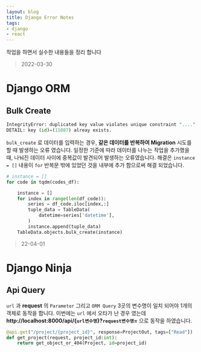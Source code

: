 ```yaml
---
layout: blog
title: Django Error Notes
tags:
- django
- react
---
```


작업을 하면서 실수한 내용들을 정리 합니다

> 2022-03-30

# Django ORM
## Bulk Create

```python
IntegrityError: duplicated key value violates unique constraint "...."
DETAIL: key (id)=(11087) alreay exists.
```

`bulk_create` 로 데이터를 입력하는 경우, **같은 데이터를 반복하여 Migration** 시도를 할 때 발생하는 오류 였습니다. 일정한 기준에 따라 데이터를 나누는 작업을 추가했을 때, 나눠진 데이터 사이에 중복값이 발견되어 발생하는 오류였습니다. 해결은 `instance = []` 내용이 `for` 반복문 밖에 있었던 것을 내부에 추가 함으로써 해결 되었습니다. 

```python
# instance = []
for code in tqdm(codes_df):

    instance = []
    for index in range(len(df_code)):
        series = df_code.iloc[index,:]
        tuple_data = TableData(
            datetime=series['datetime'],
        )
        instance.append(tuple_data)
    TableData.objects.bulk_create(instance)
```

> 22-04-01

# Django Ninja
## Api Query

`url` 과 **request** 의 `Parametor` 그리고 `ORM Query` 3곳의 변수명이 일치 되어야 1개의 객체로 동작을 합니다. 이번에는 `url` 에서 오타가 난 경우 였는데 **http://localhost:8000/api/{`url변수명`}?`request변수명`=** 으로 동작을 하였습니다.

```python
@api.get("/project/{project_id}", response=ProjectOut, tags=["Read"])
def get_project(request, project_id:int):
    return get_object_or_404(Project, id=project_id)
```
